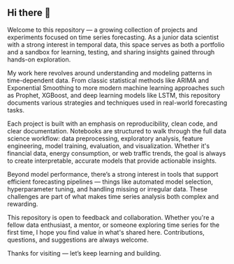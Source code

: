 ## Hi there 👋

Welcome to this repository — a growing collection of projects and experiments focused on time series forecasting. As a junior data scientist with a strong interest in temporal data, this space serves as both a portfolio and a sandbox for learning, testing, and sharing insights gained through hands-on exploration.

My work here revolves around understanding and modeling patterns in time-dependent data. From classic statistical methods like ARIMA and Exponential Smoothing to more modern machine learning approaches such as Prophet, XGBoost, and deep learning models like LSTM, this repository documents various strategies and techniques used in real-world forecasting tasks.

Each project is built with an emphasis on reproducibility, clean code, and clear documentation. Notebooks are structured to walk through the full data science workflow: data preprocessing, exploratory analysis, feature engineering, model training, evaluation, and visualization. Whether it's financial data, energy consumption, or web traffic trends, the goal is always to create interpretable, accurate models that provide actionable insights.

Beyond model performance, there’s a strong interest in tools that support efficient forecasting pipelines — things like automated model selection, hyperparameter tuning, and handling missing or irregular data. These challenges are part of what makes time series analysis both complex and rewarding.

This repository is open to feedback and collaboration. Whether you're a fellow data enthusiast, a mentor, or someone exploring time series for the first time, I hope you find value in what's shared here. Contributions, questions, and suggestions are always welcome.

Thanks for visiting — let’s keep learning and building.
